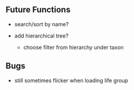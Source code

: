 
## Future Functions
+ search/sort by name?

+ add hierarchical tree?
  + choose filter from hierarchy under taxon

## Bugs
+ still sometimes flicker when loading life group

